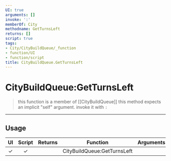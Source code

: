 ```yaml
---
UI: true
arguments: []
invoke: ':'
memberOf: City
methodname: GetTurnsLeft
returns: []
script: true
tags:
- City/CityBuildQueue/_function
- function/UI
- function/script
title: CityBuildQueue.GetTurnsLeft
---
```

# CityBuildQueue:GetTurnsLeft
> this function is a member of [[CityBuildQueue]]
> this method expects an implicit "self" argument. invoke it with `:`
-----
## Usage
|  UI | Script | Returns | Function | Arguments |
|:---:|:------:|-------:|:--------:|:---------|
|✓|✓||CityBuildQueue:GetTurnsLeft||
